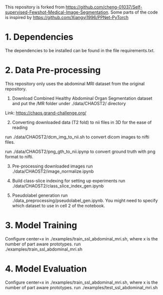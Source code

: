 This repository is forked from https://github.com/cheng-01037/Self-supervised-Fewshot-Medical-Image-Segmentation. 
Some parts of the code is inspired by https://github.com/Xiangyi1996/PPNet-PyTorch

# 1. Dependencies 

The dependencies to be installed can be found in the file requirements.txt. 

# 2. Data Pre-processing 

This repository only uses the abdominal MRI dataset from the original repository. 

1. Download Combined Healthy Abdominal Organ Segmentation dataset and put the /MR folder under ./data/CHAOST2/ directory

Link: https://chaos.grand-challenge.org/

2. Converting downloaded data (T2 fold) to nii files in 3D for the ease of reading

run ./data/CHAOST2/dcm_img_to_nii.sh to convert dicom images to nifti files.

run ./data/CHAOST2/png_gth_to_nii.ipynp to convert ground truth with png format to nifti.

3. Pre-processing downloaded images
run ./data/CHAOST2/image_normalize.ipynb

4. Build class-slice indexing for setting up experiments
run ./data/CHAOST2/class_slice_index_gen.ipynb

5. Pseudolabel generation
run ./data_preprocessing/pseudolabel_gen.ipynb. You might need to specify which dataset to use in cell 2 of the notebook. 

# 3. Model Training

Configure center=x in ./examples/train_ssl_abdominal_mri.sh, where x is the number of part aware prototypes. 
run ./examples/train_ssl_abdominal_mri.sh

# 4. Model Evaluation

Configure center=x in ./examples/train_ssl_abdominal_mri.sh, where x is the number of part aware prototypes.
run ./examples/test_ssl_abdominal_mri.sh
